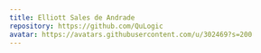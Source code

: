 ```yaml
---
title: Elliott Sales de Andrade
repository: https://github.com/QuLogic
avatar: https://avatars.githubusercontent.com/u/302469?s=200
---
```

